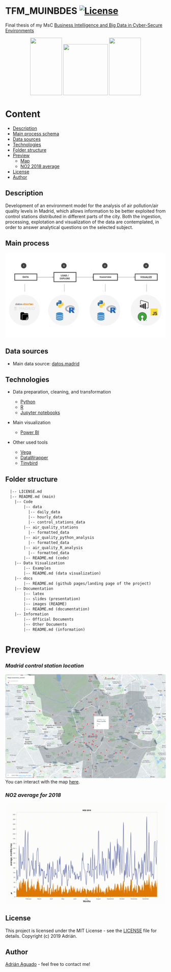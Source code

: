 # TFM_MUINBDES [![License](https://img.shields.io/cocoapods/l/ParticlesLoadingView.svg?style=flat)](LICENSE.md)
Final thesis of my MsC [Business Intelligence and Big Data in Cyber-Secure Environments](https://www.inf.uva.es/master-online/)

<p align="center">
  <img width="100" height="180" src="https://upload.wikimedia.org/wikipedia/en/7/7b/University_of_Burgos_CoA.png">
  <img width="140" height="160" src="https://mir-s3-cdn-cf.behance.net/project_modules/disp/43d9f319950577.562e303b26265.gif">
  <img width="100" height="180" src="https://www.unileon.es/files/images/ule_color.preview.gif">
</p>

# Content
- [Description](https://github.com/aguadotzn/TFM_MUINBDES#description)
- [Main process schema](https://github.com/aguadotzn/TFM_MUINBDES#Main-process)
- [Data sources](https://github.com/aguadotzn/TFM_MUINBDES#Data-sources)
- [Technologies](https://github.com/aguadotzn/TFM_MUINBDES#Technologies)
- [Folder structure](https://github.com/aguadotzn/TFM_MUINBDES#Folders-structure)
- [Preview](https://github.com/aguadotzn/TFM_MUINBDES#preview)
  - [Map](https://github.com/aguadotzn/TFM_MUINBDES#Madrid-control-station-location)
  - [NO2 2018 average](https://github.com/aguadotzn/TFM_MUINBDES#NO2-average-for-2018)
- [License](https://github.com/aguadotzn/TFM_MUINBDES#license)
- [Author](https://github.com/aguadotzn/TFM_MUINBDES#Author)



## Description
Development of an environment model for the analysis of air pollution/air quality levels in Madrid, which allows information to be better exploited from control stations distributed in different parts of the city. Both the ingestion, processing, explotation and visualization of the data are contemplated, in order to answer analytical questions on the selected subject. 

## Main process

![Schema](/Documentation/images/diagramtech.png)

## Data sources
* Main data source: [datos.madrid](http://datos.madrid.es.)

## Technologies
* Data preparation, cleaning, and transformation
  * [Python](https://en.wikipedia.org/wiki/Python_(programming_language))
  * [R](https://en.wikipedia.org/wiki/R_(programming_language))
  * [Jupyter notebooks](https://jupyter.org)
  
* Main visualization
  * [Power BI](https://powerbi.microsoft.com/)
  
* Other used tools
  * [Vega](http://vega.github.io)
  * [DataWrapper](https://www.datawrapper.de/)
  * [Tinybird](https://tinybird.co/)

## Folder structure

```
  |-- LICENSE.md
  |-- README.md (main)
    |-- Code
        |-- data
          |-- daily_data
          |-- hourly_data
          |-- control_stations_data
        |-- air_quality_stations
          |-- formatted_data
        |-- air_quality_python_analysis 
          |-- formatted_data
        |-- air_quality_R_analysis
          |-- formatted_data 
        |-- README.md (code)
    |-- Data Visualization
        |-- Examples
        |-- README.md (data visualization)
    |-- docs
        |-- README.md (github pages/landing page of the project)    
    |-- Documentation
        |-- latex
        |-- slides (presentation)
        |-- images (README)
        |-- README.md (documentation)
    |-- Information
        |-- Official Documents
        |-- Other Documents
        |-- README.md (information)
```

# Preview

### _Madrid control station location_
![Schema](/Documentation/images/cartoDBestaciones.png)
You can interact with the map [here](https://aguadotzn.carto.com/builder/7a6bc6ca-594c-44ad-8bbe-add7757e0f0d/embed). 


### _NO2 average for 2018_
![Schema](/Documentation/images/avg2018.gif)


## License

This project is licensed under the MIT License - see the [LICENSE](LICENSE) file for details.
Copyright (c) 2019 Adrián.

## Author

[Adrián Aguado](https://www.aguadotzn.com) - feel free to contact me!
